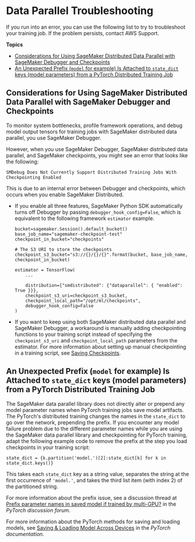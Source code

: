 # Data Parallel Troubleshooting<a name="distributed-troubleshooting-data-parallel"></a>

If you run into an error, you can use the following list to try to troubleshoot your training job\. If the problem persists, contact AWS Support\. 

**Topics**
+ [Considerations for Using SageMaker Distributed Data Parallel with SageMaker Debugger and Checkpoints](#distributed-ts-data-parallel-debugger)
+ [An Unexpected Prefix \(`model` for example\) Is Attached to `state_dict` keys \(model parameters\) from a PyTorch Distributed Training Job](#distributed-ts-data-parallel-pytorch-prefix)

## Considerations for Using SageMaker Distributed Data Parallel with SageMaker Debugger and Checkpoints<a name="distributed-ts-data-parallel-debugger"></a>

To monitor system bottlenecks, profile framework operations, and debug model output tensors for training jobs with SageMaker distributed data parallel, you use SageMaker Debugger\. 

However, when you use SageMaker Debugger, SageMaker distributed data parallel, and SageMaker checkpoints, you might see an error that looks like the following: 

```
SMDebug Does Not Currently Support Distributed Training Jobs With Checkpointing Enabled
```

This is due to an internal error between Debugger and checkpoints, which occurs when you enable SageMaker Distributed\. 
+ If you enable all three features, SageMaker Python SDK automatically turns off Debugger by passing `debugger_hook_config=False`, which is equivalent to the following framework `estimator` example\.

  ```
  bucket=sagemaker.Session().default_bucket()
  base_job_name="sagemaker-checkpoint-test"
  checkpoint_in_bucket="checkpoints"
  
  # The S3 URI to store the checkpoints
  checkpoint_s3_bucket="s3://{}/{}/{}".format(bucket, base_job_name, checkpoint_in_bucket)
  
  estimator = TensorFlow(
      ...
      
      distribution={"smdistributed": {"dataparallel": { "enabled": True }}},
      checkpoint_s3_uri=checkpoint_s3_bucket,
      checkpoint_local_path="/opt/ml/checkpoints",
      debugger_hook_config=False
  )
  ```
+ If you want to keep using both SageMaker distributed data parallel and SageMaker Debugger, a workaround is manually adding checkpointing functions to your training script instead of specifying the `checkpoint_s3_uri` and `checkpoint_local_path` parameters from the estimator\. For more information about setting up manual checkpointing in a training script, see [Saving Checkpoints](distributed-troubleshooting-model-parallel.md#distributed-ts-model-parallel-checkpoints)\.

## An Unexpected Prefix \(`model` for example\) Is Attached to `state_dict` keys \(model parameters\) from a PyTorch Distributed Training Job<a name="distributed-ts-data-parallel-pytorch-prefix"></a>

The SageMaker data parallel library does not directly alter or prepend any model parameter names when PyTorch training jobs save model artifacts\. The PyTorch's distributed training changes the names in the `state_dict` to go over the network, prepending the prefix\. If you encounter any model failure problem due to the different parameter names while you are using the SageMaker data parallel library and checkpointing for PyTorch training, adapt the following example code to remove the prefix at the step you load checkpoints in your training script:

```
state_dict = {k.partition('model.')[2]:state_dict[k] for k in state_dict.keys()}
```

This takes each `state_dict` key as a string value, separates the string at the first occurrence of `'model.'`, and takes the third list item \(with index 2\) of the partitioned string\.

For more information about the prefix issue, see a discussion thread at [Prefix parameter names in saved model if trained by multi\-GPU?](https://discuss.pytorch.org/t/prefix-parameter-names-in-saved-model-if-trained-by-multi-gpu/494) in the *PyTorch discussion forum*\.

For more information about the PyTorch methods for saving and loading models, see [Saving & Loading Model Across Devices](https://pytorch.org/tutorials/beginner/saving_loading_models.html#saving-loading-model-across-devices) in the *PyTorch documentation*\.